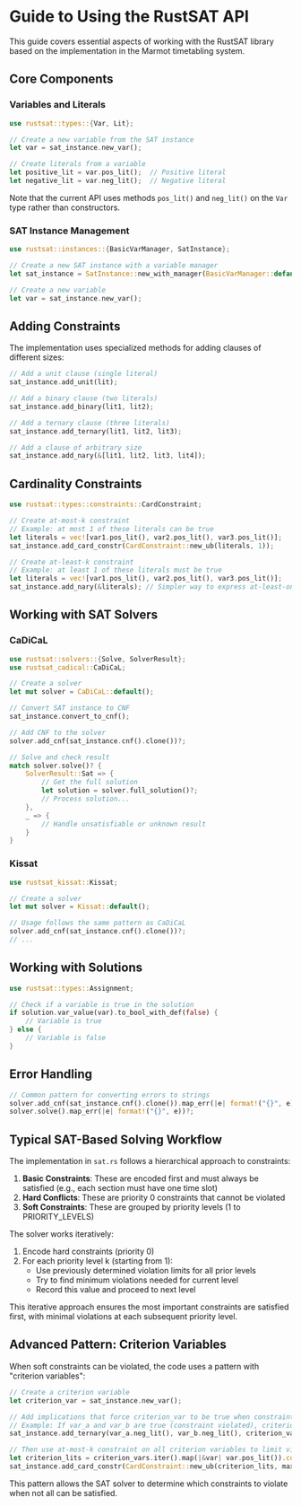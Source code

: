 # Guide to Using the RustSAT API

This guide covers essential aspects of working with the RustSAT library based on the implementation in the Marmot timetabling system.

## Core Components

### Variables and Literals

```rust
use rustsat::types::{Var, Lit};

// Create a new variable from the SAT instance
let var = sat_instance.new_var();

// Create literals from a variable
let positive_lit = var.pos_lit();  // Positive literal
let negative_lit = var.neg_lit();  // Negative literal
```

Note that the current API uses methods `pos_lit()` and `neg_lit()` on the `Var` type rather than constructors.

### SAT Instance Management

```rust
use rustsat::instances::{BasicVarManager, SatInstance};

// Create a new SAT instance with a variable manager
let sat_instance = SatInstance::new_with_manager(BasicVarManager::default());

// Create a new variable
let var = sat_instance.new_var();
```

## Adding Constraints

The implementation uses specialized methods for adding clauses of different sizes:

```rust
// Add a unit clause (single literal)
sat_instance.add_unit(lit);

// Add a binary clause (two literals)
sat_instance.add_binary(lit1, lit2);

// Add a ternary clause (three literals)
sat_instance.add_ternary(lit1, lit2, lit3);

// Add a clause of arbitrary size
sat_instance.add_nary(&[lit1, lit2, lit3, lit4]);
```

## Cardinality Constraints

```rust
use rustsat::types::constraints::CardConstraint;

// Create at-most-k constraint
// Example: at most 1 of these literals can be true
let literals = vec![var1.pos_lit(), var2.pos_lit(), var3.pos_lit()];
sat_instance.add_card_constr(CardConstraint::new_ub(literals, 1));

// Create at-least-k constraint
// Example: at least 1 of these literals must be true
let literals = vec![var1.pos_lit(), var2.pos_lit(), var3.pos_lit()];
sat_instance.add_nary(&literals); // Simpler way to express at-least-one
```

## Working with SAT Solvers

### CaDiCaL

```rust
use rustsat::solvers::{Solve, SolverResult};
use rustsat_cadical::CaDiCaL;

// Create a solver
let mut solver = CaDiCaL::default();

// Convert SAT instance to CNF
sat_instance.convert_to_cnf();

// Add CNF to the solver
solver.add_cnf(sat_instance.cnf().clone())?;

// Solve and check result
match solver.solve()? {
    SolverResult::Sat => {
        // Get the full solution
        let solution = solver.full_solution()?;
        // Process solution...
    },
    _ => {
        // Handle unsatisfiable or unknown result
    }
}
```

### Kissat

```rust
use rustsat_kissat::Kissat;

// Create a solver
let mut solver = Kissat::default();

// Usage follows the same pattern as CaDiCaL
solver.add_cnf(sat_instance.cnf().clone())?;
// ...
```

## Working with Solutions

```rust
use rustsat::types::Assignment;

// Check if a variable is true in the solution
if solution.var_value(var).to_bool_with_def(false) {
    // Variable is true
} else {
    // Variable is false
}
```

## Error Handling

```rust
// Common pattern for converting errors to strings
solver.add_cnf(sat_instance.cnf().clone()).map_err(|e| format!("{}", e))?;
solver.solve().map_err(|e| format!("{}", e))?;
```

## Typical SAT-Based Solving Workflow

The implementation in `sat.rs` follows a hierarchical approach to constraints:

1. **Basic Constraints**: These are encoded first and must always be satisfied (e.g., each section must have one time slot)
2. **Hard Conflicts**: These are priority 0 constraints that cannot be violated
3. **Soft Constraints**: These are grouped by priority levels (1 to PRIORITY_LEVELS)

The solver works iteratively:
1. Encode hard constraints (priority 0)
2. For each priority level k (starting from 1):
   - Use previously determined violation limits for all prior levels
   - Try to find minimum violations needed for current level
   - Record this value and proceed to next level

This iterative approach ensures the most important constraints are satisfied first, with minimal violations at each subsequent priority level.

## Advanced Pattern: Criterion Variables

When soft constraints can be violated, the code uses a pattern with "criterion variables":

```rust
// Create a criterion variable
let criterion_var = sat_instance.new_var();

// Add implications that force criterion_var to be true when constraint is violated
// Example: If var_a and var_b are true (constraint violated), criterion_var must be true
sat_instance.add_ternary(var_a.neg_lit(), var_b.neg_lit(), criterion_var.pos_lit());

// Then use at-most-k constraint on all criterion variables to limit violations
let criterion_lits = criterion_vars.iter().map(|&var| var.pos_lit()).collect::<Vec<_>>();
sat_instance.add_card_constr(CardConstraint::new_ub(criterion_lits, max_violations));
```

This pattern allows the SAT solver to determine which constraints to violate when not all can be satisfied.
